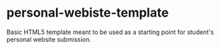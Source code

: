 # personal-webiste-template
Basic HTML5 template meant to be used as a starting point for student's personal website submission.
